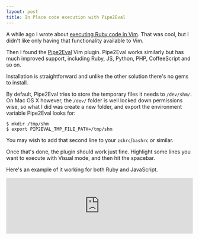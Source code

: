 ```yaml
---
layout: post
title: In Place code execution with Pipe2Eval
---
```


A while ago I wrote about [executing Ruby code in Vim](http://tilvim.com/2013/06/24/live-ruby-execution.html). That was cool, but I didn't like only having that functionality available to Vim.

Then I found the [Pipe2Eval](https://github.com/zweifisch/pipe2eval) Vim plugin. Pipe2Eval works similarly but has much improved support, including Ruby, JS, Python, PHP, CoffeeScript and so on.

Installation is straightforward and unlike the other solution there's no gems to install.

By default, Pipe2Eval tries to store the temporary files it needs to `/dev/shm/`. On Mac OS X however, the `/dev/` folder is well locked down permissions wise, so what I did was create a new folder, and export the environment variable Pipe2Eval looks for:

    $ mkdir /tmp/shm
    $ export PIP2EVAL_TMP_FILE_PATH=/tmp/shm

You may wish to add that second line to your `zshrc`/`bashrc` or similar.

Once that's done, the plugin should work just fine. Highlight some lines you want to execute with Visual mode, and then hit the spacebar.

Here's an example of it working for both Ruby and JavaScript.

<iframe name='quickcast' src='http://quick.as/embed/q7eh4zn' scrolling='no' frameborder='0' width='100%'></iframe>
<script>!function(){function n(){var n=document.getElementsByName('quickcast')
for(var e in n){var t=n[e].offsetWidth
n[e].height=t/2.55+'px'}}n(),window.onresize=n,window.addEventListener('message',function(n){if(n.data.indexOf('//quick.as/') != -1)window.location.href=n.data},!1)}()
</script>
